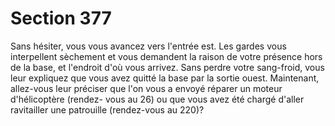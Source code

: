 # Section 377

Sans hésiter, vous vous avancez vers l'entrée est. Les gardes vous 
interpellent sèchement et vous demandent la raison de votre 
présence hors de la base, et l'endroit d'où vous arrivez. Sans 
perdre votre sang-froid, vous leur expliquez que vous avez quitté 
la base par la sortie ouest. Maintenant, allez-vous leur préciser 
que l'on vous a envoyé réparer un moteur d'hélicoptère (rendez-
vous au 26) ou que vous avez été chargé d'aller ravitailler une 
patrouille (rendez-vous au 220)?